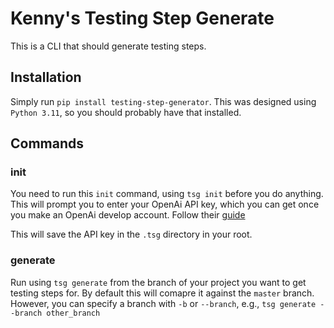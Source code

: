 # Kenny's Testing Step Generate

This is a CLI that should generate testing steps.

## Installation

Simply run `pip install testing-step-generator`. This was designed using `Python 3.11`,
so you should probably have that installed.

## Commands

### init

You need to run this `init` command, using `tsg init` before you do anything.
This will prompt you to enter your OpenAi API key, which you can get once you
make an OpenAi develop account. Follow their [guide](https://platform.openai.com/docs/quickstart)

This will save the API key in the `.tsg` directory in your root.

### generate

Run using `tsg generate` from the branch of your project you want to get testing steps for.
By default this will comapre it against the `master` branch. However, you can specify a branch
with `-b` or `--branch`, e.g., `tsg generate --branch other_branch`
